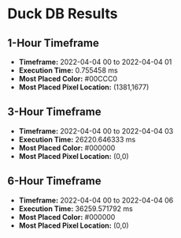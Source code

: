 # Duck DB Results
## 1-Hour Timeframe
- **Timeframe:** 2022-04-04 00 to 2022-04-04 01
- **Execution Time:** 0.755458 ms
- **Most Placed Color:** #00CCC0
- **Most Placed Pixel Location:** (1381,1677)
## 3-Hour Timeframe
- **Timeframe:** 2022-04-04 00 to 2022-04-04 03
- **Execution Time:** 26220.646333 ms
- **Most Placed Color:** #000000
- **Most Placed Pixel Location:** (0,0)
## 6-Hour Timeframe
- **Timeframe:** 2022-04-04 00 to 2022-04-04 06
- **Execution Time:** 36259.571792 ms
- **Most Placed Color:** #000000
- **Most Placed Pixel Location:** (0,0)